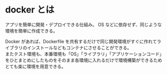 # docker とは

アプリを簡単に開発・デプロイできる仕組み。
OS などに依存せず、同じような環境を簡単に作成できる。

Docker があれば、Dockerfile を共有するだけで同じ開発環境がすぐに作れてライブラリのインストールなどもコンテナにさせることができる。<br>
またテスト環境も、本番環境も「OS」「ライブラリ」「アプリケーションコード」をひとまとめにしたものをそのまま各環境に入れるだけで環境構築ができるためとても楽に環境を用意できる。

